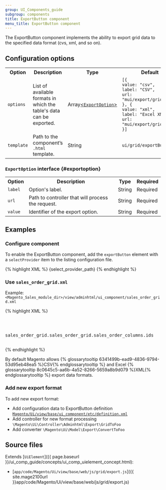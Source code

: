 ```yaml
---
group: UI_Components_guide
subgroup: components
title: ExportButton component
menu_title: ExportButton component
---
```


The ExportButton component implements the ability to export grid data to the specified data format (cvs, xml, and so on).

## Configuration options

<table>
  <tr>
    <th>Option</th>
    <th>Description</th>
    <th>Type</th>
    <th>Default</th>
  </tr>
  <tr>
    <td><code>options</code></td>
    <td>List of available formats in which the table's data can be exported.</td>
    <td>Array<a href="#exportoption">&lt;<code>ExportOption</code>&gt;</a> </td>
    <td><code>[{<br>value: "csv",<br>label: "CSV",<br>url: "mui/export/gridToCsv"<br>}, {<br>value: "xml",<br>label: "Excel XML",<br>url: "mui/export/gridToXml"<br>}]</code></td>
  </tr>
  <tr>
    <td><code>template</code></td>
    <td>Path to the component’s <code>.html</code> template.</td>
    <td>String</td>
    <td><code>ui/grid/exportButton</code></td>
  </tr>
</table>

### `ExportOption` interface {#exportoption}

<table>
  <tr>
    <th>Option</th>
    <th>Description</th>
    <th>Type</th>
    <th>Required</th>
  </tr>
  <tr>
    <td><code>label</code></td>
    <td>Option's label.</td>
    <td>String</td>
    <td>Required</td>
  </tr>
  <tr>
    <td><code>url</code></td>
    <td>Path to controller that will process the request.</td>
    <td>String</td>
    <td>Required</td>
  </tr>
  <tr>
    <td><code>value</code></td>
    <td>Identifier of the export option.</td>
    <td>String</td>
    <td>Required</td>
  </tr>
</table>

## Examples

### Configure component

To enable the ExportButton сomponent, add the `exportButton` element with a `selectProvider` item to the listing configuration file.

{% highlight XML %}
<exportButton name="export_button">
    <argument name="data" xsi:type="array">
        <item name="config" xsi:type="array">
            <item name="selectProvider" xsi:type="string">{select_provider_path}</item>
        </item>
    </argument>
</exportButton>
{% endhighlight %}

### Use `sales_order_grid.xml`

Example: `<Magento_Sales_module_dir>/view/adminhtml/ui_component/sales_order_grid.xml`

{% highlight XML %}
<listing xmlns:xsi="http://www.w3.org/2001/XMLSchema-instance">
    <container name="listing_top">
        <exportButton name="export_button">
            <argument name="data" xsi:type="array">
                <item name="config" xsi:type="array">
                    <item name="selectProvider" xsi:type="string">sales_order_grid.sales_order_grid.sales_order_columns.ids</item>
                </item>
            </argument>
        </exportButton>
    </container>
</listing>
{% endhighlight %}

By default Magento allows {% glossarytooltip 6341499b-ead9-4836-9794-53d95eb48ea5 %}CSV{% endglossarytooltip %} and Excel {% glossarytooltip 8c0645c5-aa6b-4a52-8266-5659a8b9d079 %}XML{% endglossarytooltip %} export data formats.

### Add new export format

To add new export format:

* Add configuration data to ExportButton definition <a href="https://github.com/magento/magento2/blob/2.1/app/code/Magento/Ui/view/base/ui_component/etc/definition.xml">`Magento/Ui/view/base/ui_component/etc/definition.xml`</a>
* Add controller for new format processing `\Magento\Ui\Controller\Adminhtml\Export\GridToFoo`
* Add converter `\Magento\Ui\Model\Export\ConvertToFoo`

## Source files

Extends [`UiElement`]({{ page.baseurl }}/ui_comp_guide/concepts/ui_comp_uielement_concept.html):

- [`app/code/Magento/Ui/view/base/web/js/grid/export.js`]({{ site.mage2100url }}app/code/Magento/Ui/view/base/web/js/grid/export.js)
